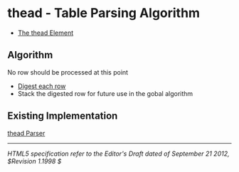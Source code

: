 thead - Table Parsing Algorithm
=======================

* [The thead Element](http://dev.w3.org/html5/spec/the-thead-element.html)

## Algorithm

No row should be processed at this point

* [Digest each row](https://github.com/duboisp/Table-Usability-Concept/blob/master/row.md)
* Stack the digested row for future use in the gobal algorithm

## Existing Implementation

[thead Parser](https://github.com/wet-boew/wet-boew/blob/master/src/js/workers/parser.table.js#L1685)

-----
_HTML5 specification refer to the Editor's Draft dated of September 21 2012, $Revision 1.1998 $_
